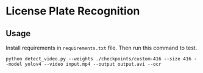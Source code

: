# License Plate Recognition
## Usage
Install requirements in `requirements.txt` file. Then run this command to test.
```
python detect_video.py --weights ./checkpoints/custom-416 --size 416 --model yolov4 --video input.mp4 --output output.avi --ocr
```